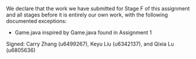 We declare that the work we have submitted for Stage F of this assignment and all stages before it is entirely our own work, with the following documented exceptions:

- Game.java inspired by Game.java found in Assignment 1

Signed: Carry Zhang (u6499267), Keyu Liu (u6342137), and Qixia Lu (u6805636)

